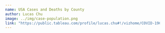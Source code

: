 ```yaml
---
name: USA Cases and Deaths by County
author: Lucas Chu
image: ../img/case-population.png
link: "https://public.tableau.com/profile/lucas.chu#!/vizhome/COVID-19CasesandDeathsbyCounty_15912464927970/PopulationDensityChoropleth"
---
```


